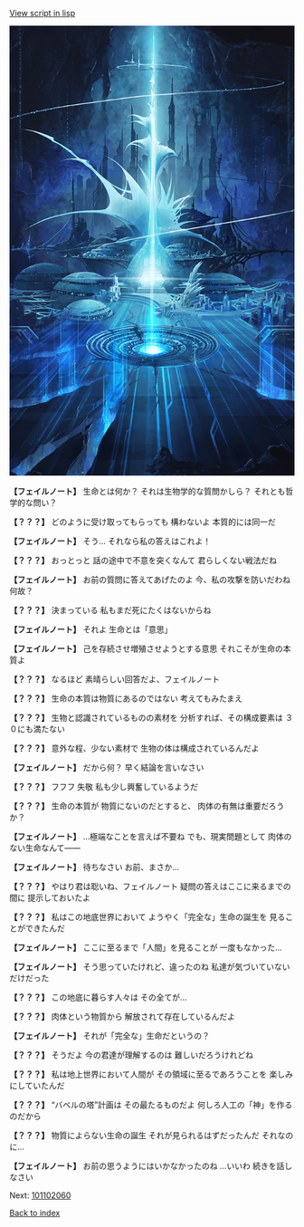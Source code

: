 [View script in lisp](../scripts/101102050.txt)

![profound.png](../images/backgrounds/profound.png)

**【フェイルノート】**
生命とは何か？
それは生物学的な質問かしら？
それとも哲学的な問い？

**【？？？】**
どのように受け取ってもらっても
構わないよ
本質的には同一だ

**【フェイルノート】**
そう…
それなら私の答えはこれよ！

**【？？？】**
おっとっと
話の途中で不意を突くなんて
君らしくない戦法だね

**【フェイルノート】**
お前の質問に答えてあげたのよ
今、私の攻撃を防いだわね
何故？

**【？？？】**
決まっている
私もまだ死にたくはないからね

**【フェイルノート】**
それよ
生命とは「意思」

**【フェイルノート】**
己を存続させ増殖させようとする意思
それこそが生命の本質よ

**【？？？】**
なるほど
素晴らしい回答だよ、フェイルノート

**【？？？】**
生命の本質は物質にあるのではない
考えてもみたまえ

**【？？？】**
生物と認識されているものの素材を
分析すれば、その構成要素は
３０にも満たない

**【？？？】**
意外な程、少ない素材で
生物の体は構成されているんだよ

**【フェイルノート】**
だから何？
早く結論を言いなさい

**【？？？】**
フフフ
失敬
私も少し興奮しているようだ

**【？？？】**
生命の本質が
物質にないのだとすると、
肉体の有無は重要だろうか？

**【フェイルノート】**
…極端なことを言えば不要ね
でも、現実問題として
肉体のない生命なんて――

**【フェイルノート】**
待ちなさい
お前、まさか…

**【？？？】**
やはり君は聡いね、フェイルノート
疑問の答えはここに来るまでの間に
提示しておいたよ

**【？？？】**
私はこの地底世界において
ようやく「完全な」生命の誕生を
見ることができたんだ

**【フェイルノート】**
ここに至るまで「人間」を見ることが
一度もなかった…

**【フェイルノート】**
そう思っていたけれど、違ったのね
私達が気づいていないだけだった

**【？？？】**
この地底に暮らす人々は
その全てが…

**【？？？】**
肉体という物質から
解放されて存在しているんだよ

**【フェイルノート】**
それが「完全な」生命だというの？

**【？？？】**
そうだよ
今の君達が理解するのは
難しいだろうけれどね

**【？？？】**
私は地上世界において人間が
その領域に至るであろうことを
楽しみにしていたんだ

**【？？？】**
“バベルの塔”計画は
その最たるものだよ
何しろ人工の「神」を作るのだから

**【？？？】**
物質によらない生命の誕生
それが見られるはずだったんだ
それなのに…

**【フェイルノート】**
お前の思うようにはいかなかったのね
…いいわ
続きを話しなさい

Next: [101102060](101102060.md)

[Back to index](index.md)
